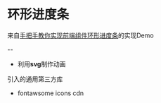 # 环形进度条

来自[手把手教你实现前端组件环形进度条](https://juejin.cn/post/6998078886080675871)的实现Demo

--

- 利用**svg**制作动画

引入的通用第三方库

- fontawsome icons cdn
